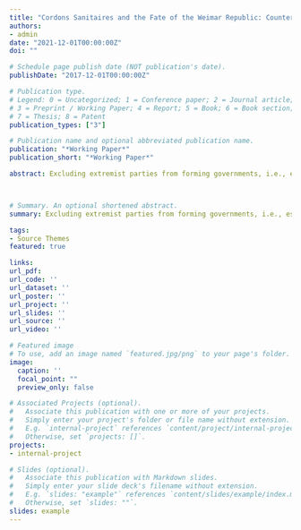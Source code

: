 ```yaml
---
title: "Cordons Sanitaires and the Fate of the Weimar Republic: Counterfactual Simulations of an Agent-Based Model With Coalition-Directed Voters"
authors:
- admin
date: "2021-12-01T00:00:00Z"
doi: ""

# Schedule page publish date (NOT publication's date).   
publishDate: "2017-12-01T00:00:00Z"

# Publication type.
# Legend: 0 = Uncategorized; 1 = Conference paper; 2 = Journal article;
# 3 = Preprint / Working Paper; 4 = Report; 5 = Book; 6 = Book section;
# 7 = Thesis; 8 = Patent
publication_types: ["3"]

# Publication name and optional abbreviated publication name.
publication: "*Working Paper*"
publication_short: "*Working Paper*"

abstract: Excluding extremist parties from forming governments, i.e., establishing cordons sanitaires against extremist parties, can be a decisive contribution to safeguarding democracy. The destruction of the Weimar Republic and the rise of Nazism in the 1930s serve as anecdotal evidence for this claim, as there was no such cordon sanitaire against the Nazi Party (NSDAP) and other extremist parties in Germany. Could a cordon sanitaire against extremist parties have changed the fate of the 1930s Weimar Republic? Cordons sanitares are specific coalition signals, and we can use existing theoretical knowledge about the effects of these signals to assess the question at hand. I integrate these theoretical insights into a formal agent-based model of party competition with coalition-directed voters and perform counterfactual simulations in an artificial 1930s Weimar Republic. Preliminary simulation results show that a cordon sanitaire could have resulted in the NSDAP's vote share increasing in the short run and decreasing in the longer run. The results have important implications for research on the stability of democracies.



# Summary. An optional shortened abstract.
summary: Excluding extremist parties from forming governments, i.e., establishing cordons sanitaires against extremist parties, can be a decisive contribution to safeguarding democracy. The destruction of the Weimar Republic and the rise of Nazism in the 1930s serve as anecdotal evidence for this claim, as there was no such cordon sanitaire against the Nazi Party and other extremist parties in Germany. Could a cordon sanitaire against extremist parties have changed the fate of the 1930s Weimar Republic? Cordons sanitares are specific coalition signals, and we can use existing theoretical knowledge about the effects of these signals to assess the question at hand. I integrate these theoretical insights into a formal agent-based model of party competition with coalition-directed voters and perform counterfactual simulations in an artificial 1930s Weimar Republic.

tags:
- Source Themes
featured: true

links:
url_pdf: 
url_code: ''
url_dataset: ''
url_poster: ''
url_project: ''
url_slides: ''
url_source: ''
url_video: ''

# Featured image
# To use, add an image named `featured.jpg/png` to your page's folder. 
image:
  caption: ''
  focal_point: ""
  preview_only: false

# Associated Projects (optional).
#   Associate this publication with one or more of your projects.
#   Simply enter your project's folder or file name without extension.
#   E.g. `internal-project` references `content/project/internal-project/index.md`.
#   Otherwise, set `projects: []`.
projects:
- internal-project

# Slides (optional).
#   Associate this publication with Markdown slides.
#   Simply enter your slide deck's filename without extension.
#   E.g. `slides: "example"` references `content/slides/example/index.md`.
#   Otherwise, set `slides: ""`.
slides: example
---
```


